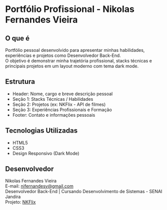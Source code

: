 # Portfólio Profissional - Nikolas Fernandes Vieira

## O que é
Portfólio pessoal desenvolvido para apresentar minhas habilidades, experiências e projetos como Desenvolvedor Back-End.  
O objetivo é demonstrar minha trajetória profissional, stacks técnicas e principais projetos em um layout moderno com tema dark mode.

## Estrutura
- Header: Nome, cargo e breve descrição pessoal  
- Seção 1: Stacks Técnicas / Habilidades  
- Seção 2: Projetos (ex: NKFlix - API de filmes)  
- Seção 3: Experiências Profissionais e Formação  
- Footer: Contato e informações pessoais  

## Tecnologias Utilizadas
- HTML5  
- CSS3  
- Design Responsivo (Dark Mode)

## Desenvolvedor
Nikolas Fernandes Vieira  
E-mail: [nifernandesv@gmail.com](mailto:nifernandesv@gmail.com)  
Desenvolvedor Back-End | Cursando Desenvolvimento de Sistemas - SENAI Jandira  
Projeto: [NKFlix](https://nikolasfernnds.github.io/NKFlix/)
